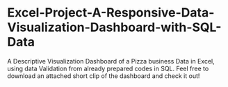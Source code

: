 # Excel-Project-A-Responsive-Data-Visualization-Dashboard-with-SQL-Data
A Descriptive Visualization Dashboard of a Pizza business Data in Excel, using data Validation from already prepared codes in SQL. Feel free to download an attached short clip of the dashboard and check it out!
